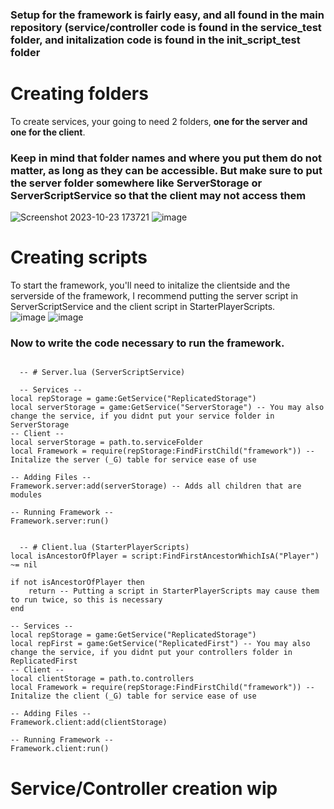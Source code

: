 ### Setup for the framework is fairly easy, and all found in the main repository (service/controller code is found in the service_test folder, and initalization code is found in the init_script_test folder

# Creating folders
To create services, your going to need 2 folders, **one for the server and one for the client**.
### Keep in mind that folder names and where you put them do not matter, as long as they can be accessible. But make sure to put the server folder somewhere like ServerStorage or ServerScriptService so that the client may not access them
![Screenshot 2023-10-23 173721](https://github.com/god0fsun/framework/assets/148584425/81e0e4a2-274f-4cea-8f48-6c258332f079)
![image](https://github.com/god0fsun/framework/assets/148584425/0f9bae86-2788-4db6-84c3-1a9b194e8691)

# Creating scripts
To start the framework, you'll need to initalize the clientside and the serverside of the framework, I recommend putting the server script in ServerScriptService and the client script in StarterPlayerScripts. </br>
![image](https://github.com/god0fsun/framework/assets/148584425/19771d84-104c-48fb-bd1e-b3fe53ad6d63)
![image](https://github.com/god0fsun/framework/assets/148584425/0abbd0aa-0bfe-4b5e-863f-5bf97e49a253)

### Now to write the code necessary to run the framework.
<pre><code>
  -- # Server.lua (ServerScriptService)

  -- Services --
local repStorage = game:GetService("ReplicatedStorage")
local serverStorage = game:GetService("ServerStorage") -- You may also change the service, if you didnt put your service folder in ServerStorage
-- Client --
local serverStorage = path.to.serviceFolder
local Framework = require(repStorage:FindFirstChild("framework")) -- Initalize the server (_G) table for service ease of use

-- Adding Files --
Framework.server:add(serverStorage) -- Adds all children that are modules

-- Running Framework --
Framework.server:run()
</code></pre>

<pre><code>
  -- # Client.lua (StarterPlayerScripts)
local isAncestorOfPlayer = script:FindFirstAncestorWhichIsA("Player") ~= nil

if not isAncestorOfPlayer then
	return -- Putting a script in StarterPlayerScripts may cause them to run twice, so this is necessary
end

-- Services --
local repStorage = game:GetService("ReplicatedStorage")
local repFirst = game:GetService("ReplicatedFirst") -- You may also change the service, if you didnt put your controllers folder in ReplicatedFirst
-- Client --
local clientStorage = path.to.controllers
local Framework = require(repStorage:FindFirstChild("framework")) -- Initalize the client (_G) table for service ease of use

-- Adding Files --
Framework.client:add(clientStorage)

-- Running Framework --
Framework.client:run()
</code></pre>

# Service/Controller creation wip
